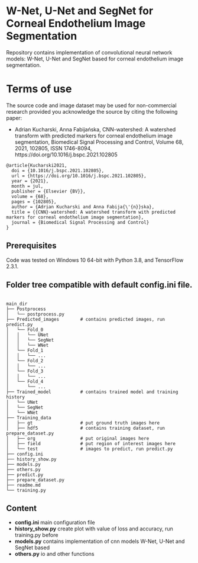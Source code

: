 # W-Net, U-Net and SegNet for Corneal Endothelium Image Segmentation
<p>Repository contains implementation of convolutional neural network models: W-Net, U-Net and SegNet based for corneal endothelium image segmentation.<p>

# Terms of use
<p>The source code and image dataset may be used for non-commercial research provided you acknowledge the source by citing the following paper:<p>

<ul>
  <li> Adrian Kucharski, Anna Fabijańska, CNN-watershed: A watershed transform with predicted markers for corneal endothelium image segmentation, Biomedical Signal Processing and Control, Volume 68, 2021, 102805, ISSN 1746-8094, https://doi.org/10.1016/j.bspc.2021.102805</li>
</ul>
  
<pre><code>@article{Kucharski2021,
  doi = {10.1016/j.bspc.2021.102805},
  url = {https://doi.org/10.1016/j.bspc.2021.102805},
  year = {2021},
  month = jul,
  publisher = {Elsevier {BV}},
  volume = {68},
  pages = {102805},
  author = {Adrian Kucharski and Anna Fabija{\'{n}}ska},
  title = {{CNN}-watershed: A watershed transform with predicted markers for corneal endothelium image segmentation},
  journal = {Biomedical Signal Processing and Control}
}</code></pre>
 
## Prerequisites
Code was tested on Windows 10 64-bit with Python 3.8, and TensorFlow 2.3.1.

## Folder tree compatible with default config.ini file.
<pre><code>
main_dir
├── Postprocess
│   └── postprocess.py
├── Predicted_images        # contains predicted images, run predict.py
│   └── Fold_0
│   │   └── UNet
│   │   └── SegNet
│   │   └── WNet
│   └── Fold_1
│   │   └── ...
│   └── Fold_2
│   │   └── ...
│   └── Fold_3
│   │   └── ...
│   └── Fold_4  
│       └── ...
├── Trained_model           # contains trained model and training history
│   └── UNet                
│   └── SegNet                
│   └── WNet              
├── Training_data
│   ├── gt                  # put ground truth images here
│   ├── hdf5                # contains training dataset, run prepare_dataset.py
│   ├── org                 # put original images here
│   ├── field               # put region of interest images here
│   └── test                # images to predict, run predict.py
├── config.ini
├── history_show.py
├── models.py
├── others.py
├── predict.py
├── prepare_dataset.py
├── readme.md
└── training.py
</code></pre>

## Content
<ul>
<li> <b>config.ini</b> main configuration file </li>
<li> <b>history_show.py</b> create plot with value of loss and accuracy, run training.py before </li>
<li> <b>models.py</b> contains implementation of cnn models W-Net, U-Net and SegNet based</li>
<li> <b>others.py</b> io and other functions</li>
</ul>
